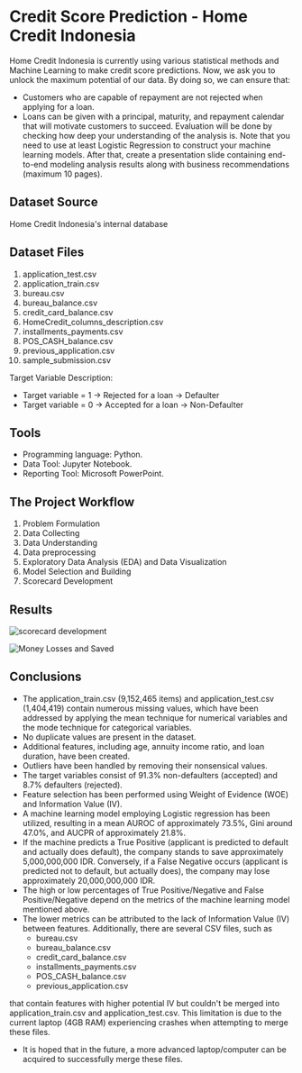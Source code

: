 
# Credit Score Prediction - Home Credit Indonesia

Home Credit Indonesia is currently using various statistical methods and Machine Learning to make credit score predictions. Now, we ask you to unlock the maximum potential of our data. By doing so, we can ensure that:
* Customers who are capable of repayment are not rejected when applying for a loan.
* Loans can be given with a principal, maturity, and repayment calendar that will motivate customers to succeed.
Evaluation will be done by checking how deep your understanding of the analysis is. Note that you need to use at least Logistic Regression to construct your machine learning models. After that, create a presentation slide containing end-to-end modeling analysis results along with business recommendations (maximum 10 pages).


## Dataset Source

Home Credit Indonesia's internal database
## Dataset Files

1. application_test.csv
2. application_train.csv
3. bureau.csv
4. bureau_balance.csv
5. credit_card_balance.csv
6. HomeCredit_columns_description.csv
7. installments_payments.csv
8. POS_CASH_balance.csv
9. previous_application.csv
10. sample_submission.csv

Target Variable Description:
* Target variable = 1 → Rejected for a loan → Defaulter
* Target variable = 0 → Accepted for a loan → Non-Defaulter
## Tools

* Programming language: Python.
* Data Tool: Jupyter Notebook.
* Reporting Tool: Microsoft PowerPoint.
## The Project Workflow

1. Problem Formulation    
2. Data Collecting
3. Data Understanding
4. Data preprocessing
5. Exploratory Data Analysis (EDA) and Data Visualization
7. Model Selection and Building
8. Scorecard Development

## Results

![scorecard development](https://blogger.googleusercontent.com/img/b/R29vZ2xl/AVvXsEgh9dmvLMyTnrbrhulhCqjd5jm6wVXoKXGNywt47z-4cAiybgJNYTjoEGUdSqZVe-tgvbpXOfUxjzYVtFCul1ShcbEW_NhNmvNFudSV7DX-BSBYgdsaREbOrkxzglExBJcMLEXgCrmd6Pfyp8apIjqp0dCxluWfnM8hve9Npm5Lyzw1dnlLdHT5X3nP/s1600/scorecard-development.png)

![Money Losses and Saved](https://blogger.googleusercontent.com/img/b/R29vZ2xl/AVvXsEi6FyzwzRO0ZJdvJJLj9_m1vqiHS4NdsncN2InC2QQ2-KX0RHDZ13IqxLDx-vZJJoGfqF3BnqIj2bcBfPwgopEAY-mBvoYmwxfPzF4ZntGAKy4uHAy8ZNlQoMpyBMKdpE6Ux4ipW2v4XDkuveoKDeIU9aRvXLhcP457u_4UclB6axfEER7PfwPKAX-Y/s1600/money-losses-and-saved.png)
## Conclusions

* The application_train.csv (9,152,465 items) and application_test.csv (1,404,419) contain numerous missing values, which have been addressed by applying the mean technique for numerical variables and the mode technique for categorical variables.
* No duplicate values are present in the dataset.
* Additional features, including age, annuity income ratio, and loan duration, have been created.
* Outliers have been handled by removing their nonsensical values.
* The target variables consist of 91.3% non-defaulters (accepted) and 8.7% defaulters (rejected).
* Feature selection has been performed using Weight of Evidence (WOE) and Information Value (IV).
* A machine learning model employing Logistic regression has been utilized, resulting in a mean AUROC of approximately 73.5%, Gini around 47.0%, and AUCPR of approximately 21.8%.
* If the machine predicts a True Positive (applicant is predicted to default and actually does default), the company stands to save approximately 5,000,000,000 IDR. Conversely, if a False Negative occurs (applicant is predicted not to default, but actually does), the company may lose approximately 20,000,000,000 IDR.
* The high or low percentages of True Positive/Negative and False Positive/Negative depend on the metrics of the machine learning model mentioned above.
* The lower metrics can be attributed to the lack of Information Value (IV) between features. Additionally, there are several CSV files, such as 
    * bureau.csv
    * bureau_balance.csv 
    * credit_card_balance.csv 
    * installments_payments.csv 
    * POS_CASH_balance.csv 
    * previous_application.csv 

that contain features with higher potential IV but couldn't be merged into application_train.csv and application_test.csv. This limitation is due to the current laptop (4GB RAM) experiencing crashes when attempting to merge these files.
* It is hoped that in the future, a more advanced laptop/computer can be acquired to successfully merge these files.
